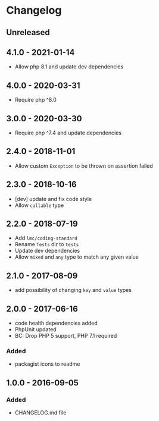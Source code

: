 # Changelog

<!-- There is always Unreleased section on the top. Subsections (Added, Changed, Fixed, Removed) should be added as needed. -->
## Unreleased

## 4.1.0 - 2021-01-14
- Allow php 8.1 and update dev dependencies

## 4.0.0 - 2020-03-31
- Require php ^8.0

## 3.0.0 - 2020-03-30
- Require php ^7.4 and update dependencies

## 2.4.0 - 2018-11-01
- Allow custom `Exception` to be thrown on assertion failed

## 2.3.0 - 2018-10-16
- [dev] update and fix code style
- Allow `callable` type

## 2.2.0 - 2018-07-19
- Add `lmc/coding-standard`
- Rename `Tests` dir to `tests`
- Update dev dependencies
- Allow `mixed` and `any` type to match any given value

## 2.1.0 - 2017-08-09
- add possibility of changing `key` and `value` types

## 2.0.0 - 2017-06-16
- code health dependencies added
- PhpUnit updated
- BC: Drop PHP 5 support, PHP 7.1 required

### Added
- packagist icons to readme

## 1.0.0 - 2016-09-05
### Added
- CHANGELOG.md file
